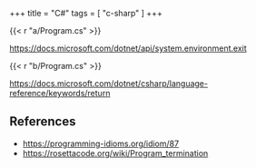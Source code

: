 +++
title = "C#"
tags = [ "c-sharp" ]
+++

{{< r "a/Program.cs" >}}

<https://docs.microsoft.com/dotnet/api/system.environment.exit>

{{< r "b/Program.cs" >}}

<https://docs.microsoft.com/dotnet/csharp/language-reference/keywords/return>

## References

- <https://programming-idioms.org/idiom/87>
- <https://rosettacode.org/wiki/Program_termination>
